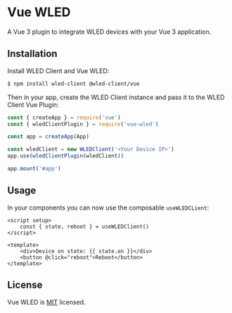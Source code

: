 # Vue WLED

A Vue 3 plugin to integrate WLED devices with your Vue 3 application.

## Installation

Install WLED Client and Vue WLED:

```bash
$ npm install wled-client @wled-client/vue
```

Then in your app, create the WLED Client instance and pass it to the WLED Client Vue Plugin:

```js
const { createApp } = require('vue')
const { wledClientPlugin } = require('vue-wled')

const app = createApp(App)

const wledClient = new WLEDClient('<Your Device IP>')
app.use(wledClientPlugin(wledClient))

app.mount('#app')
```

## Usage

In your components you can now use the composable `useWLEDCLient`:

```vue
<script setup>
	const { state, reboot } = useWLEDClient()
</script>

<template>
	<div>Device on state: {{ state.on }}</div>
	<button @click="reboot">Reboot</button>
</template>
```

## License

Vue WLED is [MIT](LICENSE) licensed.
